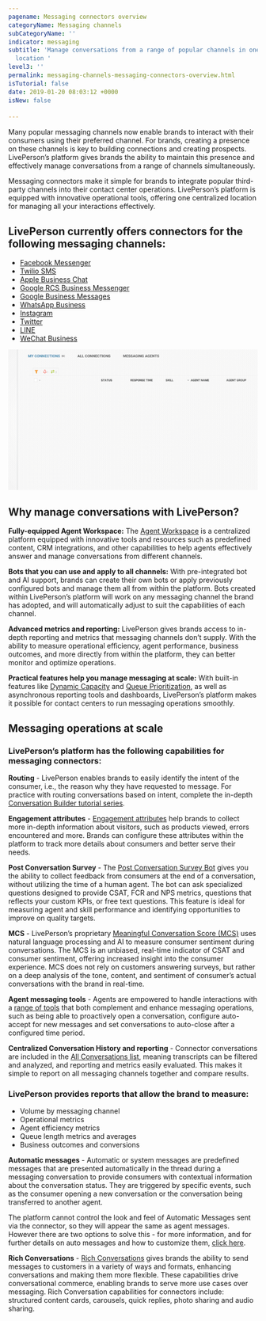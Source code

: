 ```yaml
---
pagename: Messaging connectors overview
categoryName: Messaging channels
subCategoryName: ''
indicator: messaging
subtitle: 'Manage conversations from a range of popular channels in one centralized
  location '
level3: ''
permalink: messaging-channels-messaging-connectors-overview.html
isTutorial: false
date: 2019-01-20 08:03:12 +0000
isNew: false

---
```

Many popular messaging channels now enable brands to interact with their consumers using their preferred channel. For brands, creating a presence on these channels is key to building connections and creating prospects. LivePerson’s platform gives brands the ability to maintain this presence and effectively manage conversations from a range of channels simultaneously.

Messaging connectors make it simple for brands to integrate popular third-party channels into their contact center operations. LivePerson’s platform is equipped with innovative operational tools, offering one centralized location for managing all your interactions effectively.

## LivePerson currently offers connectors for the following messaging channels:

* [Facebook Messenger](messaging-channels-facebook-messenger.html)
* [Twilio SMS](messaging-channels-sms-sms-connector.html)
* [Apple Business Chat](messaging-channels-apple-business-chat-overview.html)
* [Google RCS Business Messenger](messaging-channels-google-rcs-business-messaging.html)
* [Google Business Messages](messaging-channels-google-business-messages.html)
* [WhatsApp Business](messaging-channels-whatsapp-business.html)
* [Instagram](messaging-channels-instagram.html)
* [Twitter](messaging-channels-social-messaging-social-messaging-overview.html)
* [LINE](messaging-channels-line-connector.html)
* [WeChat Business](messaging-channels-wechat-business.html)

![](/img/messaging-connectors-overview-1.gif)

## Why manage conversations with LivePerson?

**Fully-equipped Agent Workspace:**
The [Agent Workspace](agent-manager-workspace-agent-tools-for-messaging-agent-workspace-for-messaging-tour.html) is a centralized platform equipped with innovative tools and resources such as predefined content, CRM integrations, and other capabilities to help agents effectively answer and manage conversations from different channels.

**Bots that you can use and apply to all channels:**
With pre-integrated bot and AI support, brands can create their own bots or apply previously configured bots and manage them all from within the platform. Bots created within LivePerson’s platform will work on any messaging channel the brand has adopted, and will automatically adjust to suit the capabilities of each channel.

**Advanced metrics and reporting:**
LivePerson gives brands access to in-depth reporting and metrics that messaging channels don’t supply. With the ability to measure operational efficiency, agent performance, business outcomes, and more directly from within the platform, they can better monitor and optimize operations.

**Practical features help you manage messaging at scale:**
With built-in features like [Dynamic Capacity](contact-center-management-messaging-operations-smart-capacity-overview.html) and [Queue Prioritization](contact-center-management-messaging-operations-queue-management-queue-prioritization-overview.html), as well as asynchronous reporting tools and dashboards, LivePerson’s platform makes it possible for contact centers to run messaging operations smoothly.

## Messaging operations at scale

### LivePerson’s platform has the following capabilities for messaging connectors:

**Routing** - LivePerson enables brands to easily identify the intent of the consumer, i.e., the reason why they have requested to message. For practice with routing conversations based on intent, complete the in-depth [Conversation Builder tutorial series](https://developers.liveperson.com/tutorials-guides-getting-started-with-bot-building-overview.html).

**Engagement attributes** - [Engagement attributes](https://developers.liveperson.com/messaging-interactions-api-engagement-attributes.html) help brands to collect more in-depth information about visitors, such as products viewed, errors encountered and more. Brands can configure these attributes within the platform to track more details about consumers and better serve their needs.

**Post Conversation Survey** - The [Post Conversation Survey Bot](ai-bots-automation-post-conversation-survey-bot.html) gives you the ability to collect feedback from consumers at the end of a conversation, without utilizing the time of a human agent. The bot can ask specialized questions designed to provide CSAT, FCR and NPS metrics, questions that reflects your custom KPIs, or free text questions. This feature is ideal for measuring agent and skill performance and identifying opportunities to improve on quality targets.

**MCS** - LivePerson’s proprietary [Meaningful Conversation Score (MCS)](data-reporting-meaningful-connection-score-(mcs)-meaningful-connection-score-(mcs)-overview.html) uses natural language processing and AI to measure consumer sentiment during conversations. The MCS is an unbiased, real-time indicator of CSAT and consumer sentiment, offering increased insight into the consumer experience. MCS does not rely on customers answering surveys, but rather on a deep analysis of the tone, content, and sentiment of consumer’s actual conversations with the brand in real-time.

**Agent messaging tools** - Agents are empowered to handle interactions with a [range of tools](agent-manager-workspace-agent-tools-for-messaging-managing-messaging-conversations.html) that both complement and enhance messaging operations, such as being able to proactively open a conversation, configure auto-accept for new messages and set conversations to auto-close after a configured time period.

**Centralized Conversation History and reporting** - Connector conversations are included in the [All Conversations list](agent-manager-workspace-manager-tools-for-messaging-all-connections.html), meaning transcripts can be filtered and analyzed, and reporting and metrics easily evaluated. This makes it simple to report on all messaging channels together and compare results.

### LivePerson provides reports that allow the brand to measure:

* Volume by messaging channel
* Operational metrics
* Agent efficiency metrics
* Queue length metrics and averages
* Business outcomes and conversions

**Automatic messages** - Automatic or system messages are predefined messages that are presented automatically in the thread during a messaging conversation to provide consumers with contextual information about the conversation status. They are triggered by specific events, such as the consumer opening a new conversation or the conversation being transferred to another agent.

The platform cannot control the look and feel of Automatic Messages sent via the connector, so they will appear the same as agent messages. However there are two options to solve this - for more information, and for further details on auto messages and how to customize them, [click here](contact-center-management-live-chat-operations-automatic-messages.html).

**Rich Conversations** - [Rich Conversations](messaging-channels-rich-messaging-rich-messaging-overview.html) gives brands the ability to send messages to customers in a variety of ways and formats, enhancing conversations and making them more flexible. These capabilities drive conversational commerce, enabling brands to serve more use cases over messaging. Rich Conversation capabilities for connectors include: structured content cards, carousels, quick replies, photo sharing and audio sharing.
